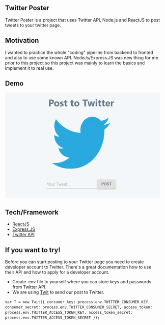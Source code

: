 ## Twitter Poster
Twitter Poster is a project that uses Twitter API, Node.js and ReactJS to post tweets to your twitter page. 

## Motivation
I wanted to practice the whole "coding" pipeline from backend to fronted and also to use some known API. NodeJs/Express.JS was new thing for me prior to this project so this project was mainly to learn the basics and implement it to real use.

## Demo
![twitterPoster](./gif/twitterPoster.gif)

## Tech/Framework
- [ReactJS](https://reactjs.org/)
- [Express.JS](https://expressjs.com/)
- [Twitter API](https://developer.twitter.com/)

## If you want to try!
Before you can start posting to your Twitter page you need to create developer account to Twitter. There's a great documentation how to use their API and how to apply for a developer account.

 - Create .env file to yourself where you can store keys and passwords from Twitter API.
 - We are using [Twit](https://github.com/ttezel/twit) to send our post to Twitter.

`var T = new Twit({
  consumer_key: process.env.TWITTER_CONSUMER_KEY,
  consumer_secret: process.env.TWITTER_CONSUMER_SECRET,
  access_token: process.env.TWITTER_ACCESS_TOKEN_KEY,
  access_token_secret: process.env.TWITTER_ACCESS_TOKEN_SECRET
});`



